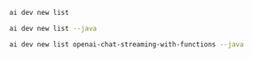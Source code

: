 ```bash title="List all samples"
ai dev new list
```

```bash title="List only Java samples"
ai dev new list --java
```

```bash title="Filter the list by name"
ai dev new list openai-chat-streaming-with-functions --java
```
